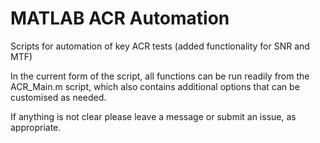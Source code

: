 # MATLAB ACR Automation
Scripts for automation of key ACR tests (added functionality for SNR and MTF)

In the current form of the script, all functions can be run readily from the ACR_Main.m script, which also contains additional options that can be customised as needed.

If anything is not clear please leave a message or submit an issue, as appropriate.
